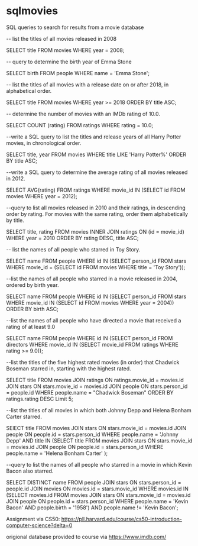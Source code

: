 # sqlmovies
SQL queries to search for results from a movie database

-- list the titles of all movies released in 2008 

SELECT title FROM movies WHERE year = 2008;

-- query to determine the birth year of Emma Stone

 SELECT birth FROM people WHERE name = 'Emma Stone';
 
--  list the titles of all movies with a release date on or after 2018, in alphabetical order.

SELECT title FROM movies WHERE year >= 2018 ORDER BY title ASC;

-- determine the number of movies with an IMDb rating of 10.0.

SELECT COUNT (rating) FROM ratings WHERE rating = 10.0;

--write a SQL query to list the titles and release years of all Harry Potter movies, in chronological order.

SELECT title, year FROM movies WHERE title  LIKE 'Harry Potter%' ORDER BY title ASC;

--write a SQL query to determine the average rating of all movies released in 2012.

SELECT AVG(rating) FROM ratings WHERE movie_id IN (SELECT id FROM movies WHERE year = 2012);

--query to list all movies released in 2010 and their ratings, in descending order by rating. For movies with the same rating, order them alphabetically by title.

SELECT title, rating FROM movies INNER JOIN ratings ON (id = movie_id) WHERE year = 2010 ORDER BY rating DESC, title ASC;

-- list the names of all people who starred in Toy Story.

SELECT name FROM people WHERE id IN (SELECT person_id FROM stars WHERE movie_id = (SELECT id FROM movies WHERE title = 'Toy Story'));

--list the names of all people who starred in a movie released in 2004, ordered by birth year.

 SELECT name FROM people WHERE id IN (SELECT person_id FROM stars WHERE movie_id IN (SELECT id FROM movies WHERE year = 2004)) ORDER BY birth ASC;
 
--list the names of all people who have directed a movie that received a rating of at least 9.0

SELECT name FROM people WHERE id IN (SELECT person_id FROM directors WHERE movie_id IN (SELECT movie_id FROM ratings WHERE rating >= 9.0));

--list the titles of the five highest rated movies (in order) that Chadwick Boseman starred in, starting with the highest rated.

SELECT title FROM movies JOIN ratings ON ratings.movie_id = movies.id JOIN stars ON stars.movie_id = movies.id JOIN people ON stars.person_id = people.id WHERE people.name = "Chadwick Boseman" ORDER BY ratings.rating DESC Limit 5;

--list the titles of all movies in which both Johnny Depp and Helena Bonham Carter starred.

SElECT title FROM movies
JOIN stars ON stars.movie_id = movies.id
JOIN people ON people.id = stars.person_id
WHERE people.name = 'Johnny Depp'
AND title IN
(SELECT title FROM movies
JOIN stars ON stars.movie_id = movies.id
JOIN people ON people.id = stars.person_id
WHERE people.name = 'Helena Bonham Carter'
);

--query to list the names of all people who starred in a movie in which Kevin Bacon also starred.

SELECT DISTINCT name FROM people
JOIN stars ON stars.person_id = people.id
JOIN movies ON movies.id = stars.movie_id
WHERE movies.id IN
(SELECT movies.id FROM movies
JOIN stars ON stars.movie_id = movies.id
JOIN people ON people.id = stars.person_id
WHERE people.name = 'Kevin Bacon' AND people.birth = '1958')
AND people.name != 'Kevin Bacon';

Assignment via CS50: https://pll.harvard.edu/course/cs50-introduction-computer-science?delta=0

origional database provided to course via https://www.imdb.com/

